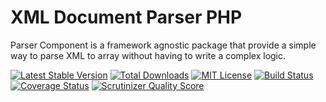 XML Document Parser PHP
==============


Parser Component is a framework agnostic package that provide a simple way to parse XML to array without having to write a complex logic.

[![Latest Stable Version](https://img.shields.io/github/release/laravie/parser.svg?style=flat-square)](https://packagist.org/packages/laravie/parser)
[![Total Downloads](https://img.shields.io/packagist/dt/laravie/parser.svg?style=flat-square)](https://packagist.org/packages/laravie/parser)
[![MIT License](https://img.shields.io/packagist/l/laravie/parser.svg?style=flat-square)](https://packagist.org/packages/laravie/parser)
[![Build Status](https://img.shields.io/travis/laravie/parser/1.0.svg?style=flat-square)](https://travis-ci.org/laravie/parser)
[![Coverage Status](https://img.shields.io/coveralls/laravie/parser/1.0.svg?style=flat-square)](https://coveralls.io/r/laravie/parser?branch=1.0)
[![Scrutinizer Quality Score](https://img.shields.io/scrutinizer/g/laravie/parser/1.0.svg?style=flat-square)](https://scrutinizer-ci.com/g/laravie/parser/)
